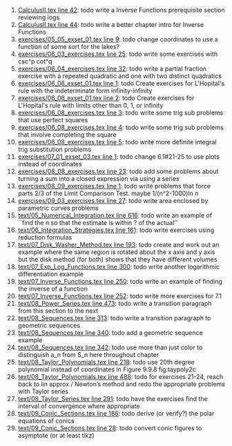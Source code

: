 1. [CalculusII.tex line 42](../CalculusII.tex#L42): todo write a Inverse Functions prerequisite section reviewing logs
1. [CalculusII.tex line 44](../CalculusII.tex#L44): todo write a better chapter intro for Inverse Functions
1. [exercises/05_05_exset_01.tex line 9](../exercises/05_05_exset_01.tex#L9): todo change coordinates to use a function of some sort for the lakes?
1. [exercises/06_03_exercises.tex line 25](../exercises/06_03_exercises.tex#L25): todo write some exercises with csc^p cot^q
1. [exercises/06_04_exercises.tex line 32](../exercises/06_04_exercises.tex#L32): todo write a partial fraction exercise with a repeated quadratic and one with two distinct quadratics
1. [exercises/06_06_exset_01.tex line 1](../exercises/06_06_exset_01.tex#L1): todo Create exercises for L'Hopital's rule with the indeterminate form infinity-infinity
1. [exercises/06_06_exset_01.tex line 2](../exercises/06_06_exset_01.tex#L2): todo Create exercises for L'Hopital's rule with limits other than 0, 1, or infinity
1. [exercises/06_08_exercises.tex line 3](../exercises/06_08_exercises.tex#L3): todo write some trig sub problems that use perfect squares
1. [exercises/06_08_exercises.tex line 4](../exercises/06_08_exercises.tex#L4): todo write some trig sub problems that involve completing the square
1. [exercises/06_08_exercises.tex line 5](../exercises/06_08_exercises.tex#L5): todo write more definite integral trig substitution problems
1. [exercises/07_01_exset_03.tex line 1](../exercises/07_01_exset_03.tex#L1): todo change 6.1#21-25 to use plots instead of coordinates
1. [exercises/08_08_exercises.tex line 23](../exercises/08_08_exercises.tex#L23): todo add some problems about turning a sum into a closed expression via using a series
1. [exercises/08_09_exercises.tex line 1](../exercises/08_09_exercises.tex#L1): todo write problems that force parts 2/3 of the Limit Comparison Test.  maybe 1/(n^2-1000)ln n
1. [exercises/09_03_exercises.tex line 27](../exercises/09_03_exercises.tex#L27): todo write area enclosed by parametric curves problems
1. [text/05_Numerical_Integration.tex line 616](../text/05_Numerical_Integration.tex#L616): todo write an example of ``find the n so that the estimate is within ? of the actual''
1. [text/06_Integration_Strategies.tex line 161](../text/06_Integration_Strategies.tex#L161): todo write exercises using reduction formulas
1. [text/07_Disk_Washer_Method.tex line 193](../text/07_Disk_Washer_Method.tex#L193): todo create and work out an example where the same region is rotated about the x axis and y axis but the disk method (for both) shows that they have different volumes
1. [text/07_Exp_Log_Functions.tex line 300](../text/07_Exp_Log_Functions.tex#L300): todo write another logarithmic differentiation example
1. [text/07_Inverse_Functions.tex line 250](../text/07_Inverse_Functions.tex#L250): todo write an example of finding the inverse of a function
1. [text/07_Inverse_Functions.tex line 252](../text/07_Inverse_Functions.tex#L252): todo write more exercises for 7.1
1. [text/08_Power_Series.tex line 473](../text/08_Power_Series.tex#L473): todo write a transition paragraph from this section to the next
1. [text/08_Sequences.tex line 313](../text/08_Sequences.tex#L313): todo write a transition paragraph to geometric sequences
1. [text/08_Sequences.tex line 340](../text/08_Sequences.tex#L340): todo add a geometric sequence example
1. [text/08_Sequences.tex line 342](../text/08_Sequences.tex#L342): todo use more than just color to distinguish a_n from S_n here throughout chapter
1. [text/08_Taylor_Polynomials.tex line 218](../text/08_Taylor_Polynomials.tex#L218): todo use 20th degree polynomial instead of coordinates in Figure 9.9.8 fig:taypoly2c
1. [text/08_Taylor_Polynomials.tex line 488](../text/08_Taylor_Polynomials.tex#L488): todo for exercises 21-24, reach back to lin approx / Newton’s method and redo the appropriate problems with Taylor series
1. [text/08_Taylor_Series.tex line 291](../text/08_Taylor_Series.tex#L291): todo have the exercises find the interval of convergence where appropriate
1. [text/09_Conic_Sections.tex line 186](../text/09_Conic_Sections.tex#L186): todo derive (or verify?) the polar equations of conics
1. [text/09_Conic_Sections.tex line 28](../text/09_Conic_Sections.tex#L28): todo convert conic figures to asymptote (or at least tikz)
